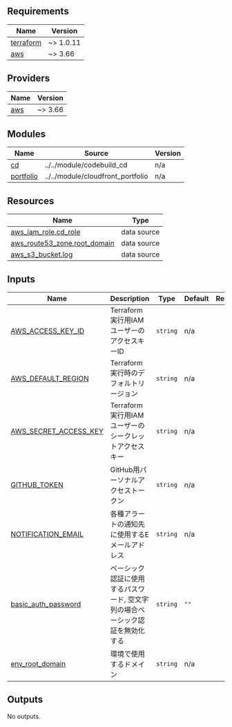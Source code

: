 ## Requirements

| Name | Version |
|------|---------|
| <a name="requirement_terraform"></a> [terraform](#requirement\_terraform) | ~> 1.0.11 |
| <a name="requirement_aws"></a> [aws](#requirement\_aws) | ~> 3.66 |

## Providers

| Name | Version |
|------|---------|
| <a name="provider_aws"></a> [aws](#provider\_aws) | ~> 3.66 |

## Modules

| Name | Source | Version |
|------|--------|---------|
| <a name="module_cd"></a> [cd](#module\_cd) | ../../module/codebuild_cd | n/a |
| <a name="module_portfolio"></a> [portfolio](#module\_portfolio) | ../../module/cloudfront_portfolio | n/a |

## Resources

| Name | Type |
|------|------|
| [aws_iam_role.cd_role](https://registry.terraform.io/providers/hashicorp/aws/latest/docs/data-sources/iam_role) | data source |
| [aws_route53_zone.root_domain](https://registry.terraform.io/providers/hashicorp/aws/latest/docs/data-sources/route53_zone) | data source |
| [aws_s3_bucket.log](https://registry.terraform.io/providers/hashicorp/aws/latest/docs/data-sources/s3_bucket) | data source |

## Inputs

| Name | Description | Type | Default | Required |
|------|-------------|------|---------|:--------:|
| <a name="input_AWS_ACCESS_KEY_ID"></a> [AWS\_ACCESS\_KEY\_ID](#input\_AWS\_ACCESS\_KEY\_ID) | Terraform実行用IAMユーザーのアクセスキーID | `string` | n/a | yes |
| <a name="input_AWS_DEFAULT_REGION"></a> [AWS\_DEFAULT\_REGION](#input\_AWS\_DEFAULT\_REGION) | Terraform実行時のデフォルトリージョン | `string` | n/a | yes |
| <a name="input_AWS_SECRET_ACCESS_KEY"></a> [AWS\_SECRET\_ACCESS\_KEY](#input\_AWS\_SECRET\_ACCESS\_KEY) | Terraform実行用IAMユーザーのシークレットアクセスキー | `string` | n/a | yes |
| <a name="input_GITHUB_TOKEN"></a> [GITHUB\_TOKEN](#input\_GITHUB\_TOKEN) | GitHub用パーソナルアクセストークン | `string` | n/a | yes |
| <a name="input_NOTIFICATION_EMAIL"></a> [NOTIFICATION\_EMAIL](#input\_NOTIFICATION\_EMAIL) | 各種アラートの通知先に使用するEメールアドレス | `string` | n/a | yes |
| <a name="input_basic_auth_password"></a> [basic\_auth\_password](#input\_basic\_auth\_password) | ベーシック認証に使用するパスワード, 空文字列の場合ベーシック認証を無効化する | `string` | `""` | no |
| <a name="input_env_root_domain"></a> [env\_root\_domain](#input\_env\_root\_domain) | 環境で使用するドメイン | `string` | n/a | yes |

## Outputs

No outputs.
